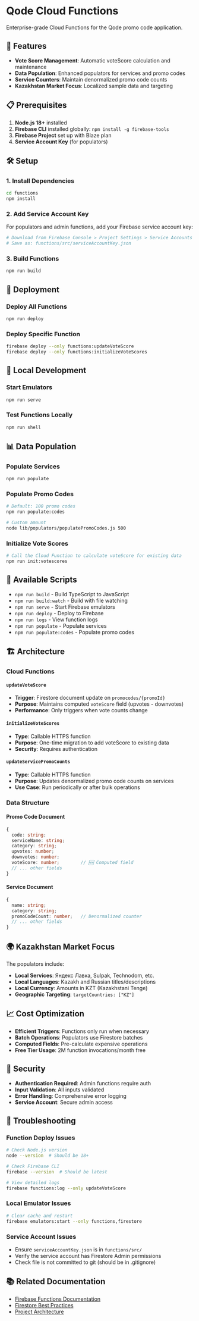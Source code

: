 # Qode Cloud Functions

Enterprise-grade Cloud Functions for the Qode promo code application.

## 🚀 Features

- **Vote Score Management**: Automatic voteScore calculation and maintenance
- **Data Population**: Enhanced populators for services and promo codes  
- **Service Counters**: Maintain denormalized promo code counts
- **Kazakhstan Market Focus**: Localized sample data and targeting

## 📋 Prerequisites

1. **Node.js 18+** installed
2. **Firebase CLI** installed globally: `npm install -g firebase-tools`
3. **Firebase Project** set up with Blaze plan
4. **Service Account Key** (for populators)

## 🛠 Setup

### 1. Install Dependencies
```bash
cd functions
npm install
```

### 2. Add Service Account Key
For populators and admin functions, add your Firebase service account key:
```bash
# Download from Firebase Console > Project Settings > Service Accounts
# Save as: functions/src/serviceAccountKey.json
```

### 3. Build Functions
```bash
npm run build
```

## 🚀 Deployment

### Deploy All Functions
```bash
npm run deploy
```

### Deploy Specific Function
```bash
firebase deploy --only functions:updateVoteScore
firebase deploy --only functions:initializeVoteScores
```

## 🧪 Local Development

### Start Emulators
```bash
npm run serve
```

### Test Functions Locally
```bash
npm run shell
```

## 📊 Data Population

### Populate Services
```bash
npm run populate
```

### Populate Promo Codes
```bash
# Default: 100 promo codes
npm run populate:codes

# Custom amount
node lib/populators/populatePromoCodes.js 500
```

### Initialize Vote Scores
```bash
# Call the Cloud Function to calculate voteScore for existing data
npm run init:votescores
```

## 🔧 Available Scripts

- `npm run build` - Build TypeScript to JavaScript
- `npm run build:watch` - Build with file watching
- `npm run serve` - Start Firebase emulators
- `npm run deploy` - Deploy to Firebase
- `npm run logs` - View function logs
- `npm run populate` - Populate services
- `npm run populate:codes` - Populate promo codes

## 🏗 Architecture

### Cloud Functions

#### `updateVoteScore`
- **Trigger**: Firestore document update on `promocodes/{promoId}`
- **Purpose**: Maintains computed `voteScore` field (upvotes - downvotes)
- **Performance**: Only triggers when vote counts change

#### `initializeVoteScores` 
- **Type**: Callable HTTPS function
- **Purpose**: One-time migration to add voteScore to existing data
- **Security**: Requires authentication

#### `updateServicePromoCounts`
- **Type**: Callable HTTPS function  
- **Purpose**: Updates denormalized promo code counts on services
- **Use Case**: Run periodically or after bulk operations

### Data Structure

#### Promo Code Document
```typescript
{
  code: string;
  serviceName: string;
  category: string;
  upvotes: number;
  downvotes: number;
  voteScore: number;        // 🆕 Computed field
  // ... other fields
}
```

#### Service Document
```typescript
{
  name: string;
  category: string;
  promoCodeCount: number;   // Denormalized counter
  // ... other fields
}
```

## 🌍 Kazakhstan Market Focus

The populators include:
- **Local Services**: Яндекс Лавка, Sulpak, Technodom, etc.
- **Local Languages**: Kazakh and Russian titles/descriptions
- **Local Currency**: Amounts in KZT (Kazakhstani Tenge)
- **Geographic Targeting**: `targetCountries: ["KZ"]`

## 📈 Cost Optimization

- **Efficient Triggers**: Functions only run when necessary
- **Batch Operations**: Populators use Firestore batches
- **Computed Fields**: Pre-calculate expensive operations
- **Free Tier Usage**: 2M function invocations/month free

## 🔐 Security

- **Authentication Required**: Admin functions require auth
- **Input Validation**: All inputs validated
- **Error Handling**: Comprehensive error logging
- **Service Account**: Secure admin access

## 🐛 Troubleshooting

### Function Deploy Issues
```bash
# Check Node.js version
node --version  # Should be 18+

# Check Firebase CLI
firebase --version  # Should be latest

# View detailed logs
firebase functions:log --only updateVoteScore
```

### Local Emulator Issues
```bash
# Clear cache and restart
firebase emulators:start --only functions,firestore
```

### Service Account Issues
- Ensure `serviceAccountKey.json` is in `functions/src/`
- Verify the service account has Firestore Admin permissions
- Check file is not committed to git (should be in .gitignore)

## 📚 Related Documentation

- [Firebase Functions Documentation](https://firebase.google.com/docs/functions)
- [Firestore Best Practices](https://firebase.google.com/docs/firestore/best-practices)  
- [Project Architecture](../docs/FIREBASE.md)